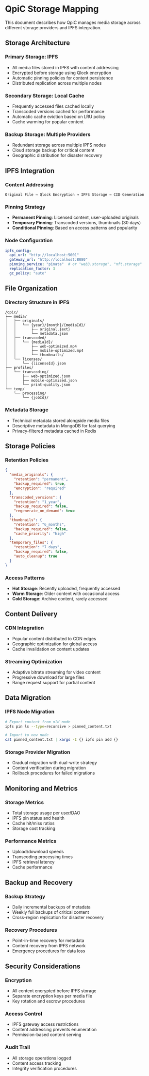 # QpiC Storage Mapping

This document describes how QpiC manages media storage across different storage providers and IPFS integration.

## Storage Architecture

### Primary Storage: IPFS
- All media files stored in IPFS with content addressing
- Encrypted before storage using Qlock encryption
- Automatic pinning policies for content persistence
- Distributed replication across multiple nodes

### Secondary Storage: Local Cache
- Frequently accessed files cached locally
- Transcoded versions cached for performance
- Automatic cache eviction based on LRU policy
- Cache warming for popular content

### Backup Storage: Multiple Providers
- Redundant storage across multiple IPFS nodes
- Cloud storage backup for critical content
- Geographic distribution for disaster recovery

## IPFS Integration

### Content Addressing
```
Original File → Qlock Encryption → IPFS Storage → CID Generation
```

### Pinning Strategy
- **Permanent Pinning**: Licensed content, user-uploaded originals
- **Temporary Pinning**: Transcoded versions, thumbnails (30 days)
- **Conditional Pinning**: Based on access patterns and popularity

### Node Configuration
```yaml
ipfs_config:
  api_url: "http://localhost:5001"
  gateway_url: "http://localhost:8080"
  pinning_service: "pinata"  # or "web3.storage", "nft.storage"
  replication_factor: 3
  gc_policy: "auto"
```

## File Organization

### Directory Structure in IPFS
```
/qpic/
├── media/
│   ├── originals/
│   │   └── {year}/{month}/{mediaId}/
│   │       ├── original.{ext}
│   │       └── metadata.json
│   ├── transcoded/
│   │   └── {mediaId}/
│   │       ├── web-optimized.mp4
│   │       ├── mobile-optimized.mp4
│   │       └── thumbnails/
│   └── licenses/
│       └── {licenseId}.json
├── profiles/
│   └── transcoding/
│       ├── web-optimized.json
│       ├── mobile-optimized.json
│       └── print-quality.json
└── temp/
    └── processing/
        └── {jobId}/
```

### Metadata Storage
- Technical metadata stored alongside media files
- Descriptive metadata in MongoDB for fast querying
- Privacy-filtered metadata cached in Redis

## Storage Policies

### Retention Policies
```json
{
  "media_originals": {
    "retention": "permanent",
    "backup_required": true,
    "encryption": "required"
  },
  "transcoded_versions": {
    "retention": "1_year",
    "backup_required": false,
    "regenerate_on_demand": true
  },
  "thumbnails": {
    "retention": "6_months",
    "backup_required": false,
    "cache_priority": "high"
  },
  "temporary_files": {
    "retention": "7_days",
    "backup_required": false,
    "auto_cleanup": true
  }
}
```

### Access Patterns
- **Hot Storage**: Recently uploaded, frequently accessed
- **Warm Storage**: Older content with occasional access
- **Cold Storage**: Archive content, rarely accessed

## Content Delivery

### CDN Integration
- Popular content distributed to CDN edges
- Geographic optimization for global access
- Cache invalidation on content updates

### Streaming Optimization
- Adaptive bitrate streaming for video content
- Progressive download for large files
- Range request support for partial content

## Data Migration

### IPFS Node Migration
```bash
# Export content from old node
ipfs pin ls --type=recursive > pinned_content.txt

# Import to new node
cat pinned_content.txt | xargs -I {} ipfs pin add {}
```

### Storage Provider Migration
- Gradual migration with dual-write strategy
- Content verification during migration
- Rollback procedures for failed migrations

## Monitoring and Metrics

### Storage Metrics
- Total storage usage per user/DAO
- IPFS pin status and health
- Cache hit/miss ratios
- Storage cost tracking

### Performance Metrics
- Upload/download speeds
- Transcoding processing times
- IPFS retrieval latency
- Cache performance

## Backup and Recovery

### Backup Strategy
- Daily incremental backups of metadata
- Weekly full backups of critical content
- Cross-region replication for disaster recovery

### Recovery Procedures
- Point-in-time recovery for metadata
- Content recovery from IPFS network
- Emergency procedures for data loss

## Security Considerations

### Encryption
- All content encrypted before IPFS storage
- Separate encryption keys per media file
- Key rotation and escrow procedures

### Access Control
- IPFS gateway access restrictions
- Content addressing prevents enumeration
- Permission-based content serving

### Audit Trail
- All storage operations logged
- Content access tracking
- Integrity verification procedures